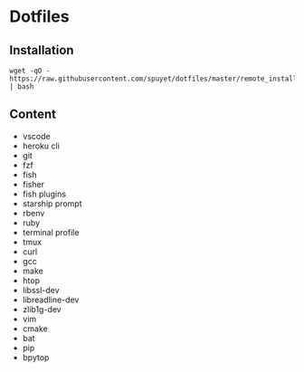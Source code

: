 # Dotfiles

## Installation

```
wget -qO - https://raw.githubusercontent.com/spuyet/dotfiles/master/remote_install.sh | bash
```

## Content

- vscode
- heroku cli
- git
- fzf
- fish
- fisher
- fish plugins
- starship prompt
- rbenv
- ruby
- terminal profile
- tmux
- curl
- gcc
- make
- htop
- libssl-dev
- libreadline-dev
- zlib1g-dev
- vim
- cmake
- bat
- pip
- bpytop
